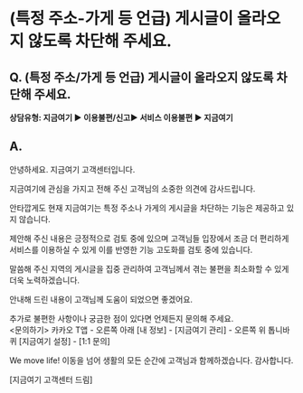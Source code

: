 # (특정 주소-가게 등 언급) 게시글이 올라오지 않도록 차단해 주세요.

**Q. (특정 주소/가게 등 언급) 게시글이 올라오지 않도록 차단해 주세요.**
---------------------------------------------

**상담유형: 지금여기 **▶ 이용불편/신고▶ 서비스 이용불편 ▶ 지금여기****

**A.**
------

안녕하세요. 지금여기 고객센터입니다.  
  
지금여기에 관심을 가지고 전해 주신 고객님의 소중한 의견에 감사드립니다.   
  
안타깝게도 현재 지금여기는 특정 주소나 가게의 게시글을 차단하는 기능은 제공하고 있지 않습니다.  
  
제안해 주신 내용은 긍정적으로 검토 중에 있으며 고객님들 입장에서 조금 더 편리하게 서비스를 이용하실 수 있게 이를 반영한 기능 고도화를 검토 중에 있습니다.  
  
말씀해 주신 지역의 게시글을 집중 관리하여 고객님께서 겪는 불편을 최소화할 수 있게 더욱 노력하겠습니다.  
  
안내해 드린 내용이 고객님께 도움이 되었으면 좋겠어요.  
  
추가로 불편한 사항이나 궁금한 점이 있다면 언제든지 문의해 주세요.  
<문의하기> 카카오 T앱 - 오른쪽 아래 [내 정보] - [지금여기 관리] - 오른쪽 위 톱니바퀴 [지금여기 설정] - [1:1 문의]  
  
We move life! 이동을 넘어 생활의 모든 순간에 고객님과 함께하겠습니다. 감사합니다.  
  
[지금여기 고객센터 드림]